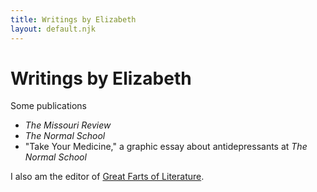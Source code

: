 ```yaml
---
title: Writings by Elizabeth
layout: default.njk
---
```


# Writings by Elizabeth

Some publications

- <i>The Missouri Review</i>
- <i>The Normal School</i>
- "Take Your Medicine," a graphic essay about antidepressants at <i>The Normal School</i>

I also am the editor of <a href="https://greatfartsofliterature.com/">Great Farts of Literature</a>.
